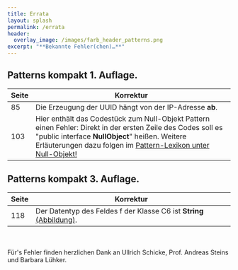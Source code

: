 ```yaml
---
title: Errata
layout: splash
permalink: /errata
header:
  overlay_image: /images/farb_header_patterns.png
excerpt: "**Bekannte Fehler(chen)…**"
---
```


## Patterns kompakt 1. Auflage.

<table>
  <thead>
    <tr>
      <th>Seite</th>
      <th>Korrektur</th>
    </tr>
  </thead>
  <tbody>
    <tr>
      <td>85</td>
      <td>Die Erzeugung der UUID hängt von der IP-Adresse <strong>ab</strong>.</td>
    </tr>
    <tr>
      <td>103</td>
      <td>Hier enthält das Codestück zum Null-Objekt Pattern einen Fehler: Direkt in der ersten Zeile des Codes soll es "public interface <strong>NullObject</strong>" heißen. Weitere Erläuterungen dazu folgen im <a href="/patterns/sonstige/nullobject">Pattern-Lexikon unter Null-Objekt!</a></td>
    </tr>
  </tbody>
</table>


## Patterns kompakt 3. Auflage.

<table>
  <thead>
    <tr>
      <th>Seite</th>
      <th>Korrektur</th>
    </tr>
  </thead>
  <tbody>
    <tr>
      <td>118</td>
      <td>Der Datentyp des Feldes f der Klasse C6 ist <strong>String</strong> <a href="/images/errata/errata_pk_a3_bild_118.png">(Abbildung)</a>.</td>
    </tr>
  </tbody>
</table>


<br><br>
Für's Fehler finden herzlichen Dank an Ullrich Schicke, Prof. Andreas Steins und Barbara Lühker.
